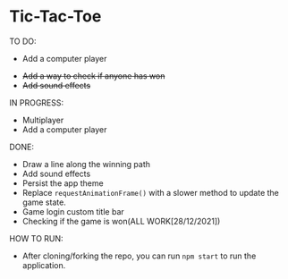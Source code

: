# Tic-Tac-Toe

TO DO:
- Add a computer player
<!-- - Add players() -->
- ~~Add a way to check if anyone has won~~
- ~~Add sound effects~~


IN PROGRESS:
- Multiplayer
- Add a computer player

DONE:
- Draw a line along the winning path
- Add sound effects 
- Persist the app theme
- Replace `requestAnimationFrame()` with a slower method to update the game state. 
- Game login custom title bar
- Checking if the game is won(ALL WORK[28/12/2021]) 

HOW TO RUN:
 - After cloning/forking the repo, you can run `npm start` to run the application.
